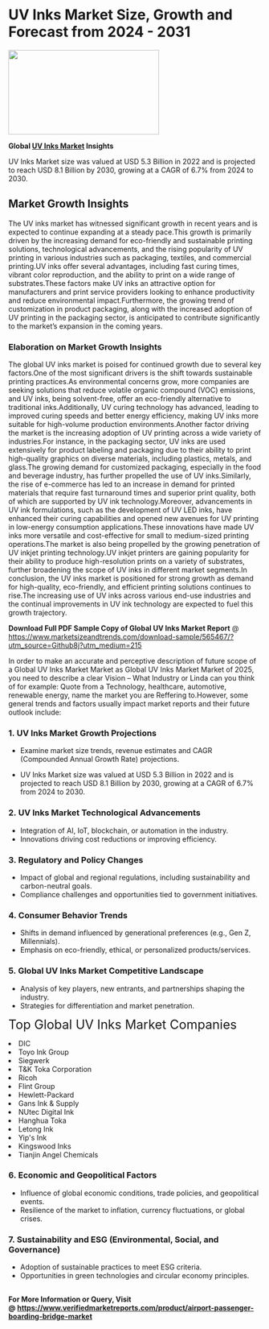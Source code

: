 <H1>UV Inks Market Size, Growth and Forecast from 2024 - 2031</H1><img class="aligncenter size-medium wp-image-584254" src="https://thirdeyenews.in/wp-content/uploads/2024/09/Global-Market-Research-300x168.jpeg" alt="" width="300" height="168" /><p><strong>Global&nbsp;<a href="https://www.marketsizeandtrends.com/download-sample/565467/?utm_source=Github8j?utm_medium=215">UV Inks Market</a> Insights</strong></p><p>UV Inks Market size was valued at USD 5.3 Billion in 2022 and is projected to reach USD 8.1 Billion by 2030, growing at a CAGR of 6.7% from 2024 to 2030.</p><p><h2>Market Growth Insights</h2> The UV inks market has witnessed significant growth in recent years and is expected to continue expanding at a steady pace.This growth is primarily driven by the increasing demand for eco-friendly and sustainable printing solutions, technological advancements, and the rising popularity of UV printing in various industries such as packaging, textiles, and commercial printing.UV inks offer several advantages, including fast curing times, vibrant color reproduction, and the ability to print on a wide range of substrates.These factors make UV inks an attractive option for manufacturers and print service providers looking to enhance productivity and reduce environmental impact.Furthermore, the growing trend of customization in product packaging, along with the increased adoption of UV printing in the packaging sector, is anticipated to contribute significantly to the market’s expansion in the coming years. <h3>Elaboration on Market Growth Insights</h3> The global UV inks market is poised for continued growth due to several key factors.One of the most significant drivers is the shift towards sustainable printing practices.As environmental concerns grow, more companies are seeking solutions that reduce volatile organic compound (VOC) emissions, and UV inks, being solvent-free, offer an eco-friendly alternative to traditional inks.Additionally, UV curing technology has advanced, leading to improved curing speeds and better energy efficiency, making UV inks more suitable for high-volume production environments.Another factor driving the market is the increasing adoption of UV printing across a wide variety of industries.For instance, in the packaging sector, UV inks are used extensively for product labeling and packaging due to their ability to print high-quality graphics on diverse materials, including plastics, metals, and glass.The growing demand for customized packaging, especially in the food and beverage industry, has further propelled the use of UV inks.Similarly, the rise of e-commerce has led to an increase in demand for printed materials that require fast turnaround times and superior print quality, both of which are supported by UV ink technology.Moreover, advancements in UV ink formulations, such as the development of UV LED inks, have enhanced their curing capabilities and opened new avenues for UV printing in low-energy consumption applications.These innovations have made UV inks more versatile and cost-effective for small to medium-sized printing operations.The market is also being propelled by the growing penetration of UV inkjet printing technology.UV inkjet printers are gaining popularity for their ability to produce high-resolution prints on a variety of substrates, further broadening the scope of UV inks in different market segments.In conclusion, the UV inks market is positioned for strong growth as demand for high-quality, eco-friendly, and efficient printing solutions continues to rise.The increasing use of UV inks across various end-use industries and the continual improvements in UV ink technology are expected to fuel this growth trajectory.</p><p><span class=""><strong>Download Full PDF Sample Copy of Global UV Inks Market Report</strong> @ <a href="https://www.marketsizeandtrends.com/download-sample/565467/?utm_source=Github8j?utm_medium=215" target="_blank">https://www.marketsizeandtrends.com/download-sample/565467/?utm_source=Github8j?utm_medium=215</a></span></p><p>In order to make an accurate and perceptive description of future scope of a Global&nbsp;UV Inks Market Market as Global&nbsp;UV Inks Market Market of 2025, you need to describe a clear Vision &ndash; What Industry or Linda can you think of for example: Quote from a Technology, healthcare, automotive, renewable energy, name the market you are Reffering to.However, some general trends and factors usually impact market reports and their future outlook include:</p><h3>1.&nbsp;<strong>UV Inks Market Growth Projections</strong></h3><ul><li>Examine market size trends, revenue estimates and CAGR (Compounded Annual Growth Rate) projections.</li><li><p>UV Inks Market size was valued at USD 5.3 Billion in 2022 and is projected to reach USD 8.1 Billion by 2030, growing at a CAGR of 6.7% from 2024 to 2030.</p></li></ul><h3>2.&nbsp;<strong>UV Inks Market Technological Advancements</strong></h3><ul><li>Integration of AI, IoT, blockchain, or automation in the industry.</li><li>Innovations driving cost reductions or improving efficiency.</li></ul><h3>3.&nbsp;<strong>Regulatory and Policy Changes</strong></h3><ul><li>Impact of global and regional regulations, including sustainability and carbon-neutral goals.</li><li>Compliance challenges and opportunities tied to government initiatives.</li></ul><h3>4.&nbsp;<strong>Consumer Behavior Trends</strong></h3><ul><li>Shifts in demand influenced by generational preferences (e.g., Gen Z, Millennials).</li><li>Emphasis on eco-friendly, ethical, or personalized products/services.</li></ul><h3>5.&nbsp;<strong>Global UV Inks Market Competitive Landscape</strong></h3><ul><li>Analysis of key players, new entrants, and partnerships shaping the industry.</li><li>Strategies for differentiation and market penetration.</li></ul><p data-pm-slice="1 1 []"><span style="color: inherit; font-family: inherit; font-size: 25px;">Top Global UV Inks Market Companies</span></p><div class="" data-test-id=""><p><li>DIC</li><li> Toyo Ink Group</li><li> Siegwerk</li><li> T&K Toka Corporation</li><li> Ricoh</li><li> Flint Group</li><li> Hewlett-Packard</li><li> Gans Ink & Supply</li><li> NUtec Digital Ink</li><li> Hanghua Toka</li><li> Letong Ink</li><li> Yip's Ink</li><li> Kingswood Inks</li><li> Tianjin Angel Chemicals</li></p></div><h3>6.&nbsp;<strong>Economic and Geopolitical Factors</strong></h3><ul><li>Influence of global economic conditions, trade policies, and geopolitical events.</li><li>Resilience of the market to inflation, currency fluctuations, or global crises.</li></ul><h3>7.&nbsp;<strong>Sustainability and ESG (Environmental, Social, and Governance)</strong></h3><ul><li>Adoption of sustainable practices to meet ESG criteria.</li><li>Opportunities in green technologies and circular economy principles.</li></ul><h2><strong style="font-size: 14px;">For More Information or Query, Visit @&nbsp;</strong><a style="background-color: #ffffff; font-size: 14px;" href="https://www.marketsizeandtrends.com/report/uv-inks-market/" target="_blank">https://www.verifiedmarketreports.com/product/airport-passenger-boarding-bridge-market</a></h2>